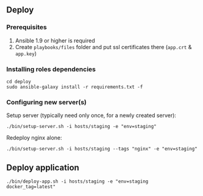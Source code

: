 ## Deploy

### Prerequisites

1. Ansible 1.9 or higher is required
2. Create `playbooks/files` folder and put ssl certificates there (`app.crt` & `app.key`)

### Installing roles dependencies

```
cd deploy
sudo ansible-galaxy install -r requirements.txt -f
```

### Configuring new server(s)

Setup server (typically need only once, for a newly created server):
```
./bin/setup-server.sh -i hosts/staging -e "env=staging"
```

Redeploy nginx alone:

```
./bin/setup-server.sh -i hosts/staging --tags "nginx" -e "env=staging"
```

## Deploy application

```
./bin/deploy-app.sh -i hosts/staging -e "env=staging docker_tag=latest"
```
